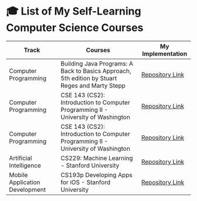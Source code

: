 # 🎓 List of My Self-Learning Computer Science Courses


| Track                  | Courses                                                                                            | My Implementation |
| -----------            | -----------                                                                                        |------         |
|  Computer Programming  | Building Java Programs: A Back to Basics Approach, 5th edition by Stuart Reges and Marty Stepp     |[Repository Link](https://github.com/hoduchieu01/Computer-Programming) |
|  Computer Programming  | CSE 143 (CS2): Introduction to Computer Programming II - University of Washington                  |[Repository Link](https://github.com/hoduchieu01/Computer-Programming) |
|  Computer Programming  | CSE 143 (CS2): Introduction to Computer Programming II - University of Washington                  |[Repository Link](https://github.com/hoduchieu01/Computer-Programming) |
|  Artificial Intelligence  | CS229: Machine Learning - Stanford University                                                   |[Repository Link](https://github.com/hoduchieu01/CS229-Machine-Learning) |
|  Mobile Application Development | CS193p Developing Apps for iOS - Stanford University                                      |[Repository Link](https://github.com/hoduchieu01/CS193p-Developing-Apps-for-iOS)|
